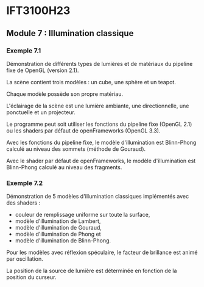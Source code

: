 # IFT3100H23

## Module 7 : Illumination classique

### Exemple 7.1

Démonstration de différents types de lumières et de matériaux du pipeline fixe de OpenGL (version 2.1).

La scène contient trois modèles : un cube, une sphère et un teapot.

Chaque modèle possède son propre matériau.

L'éclairage de la scène est une lumière ambiante, une directionnelle, une ponctuelle et un projecteur.

Le programme peut soit utiliser les fonctions du pipeline fixe (OpenGL 2.1) ou les shaders par défaut de openFrameworks (OpenGL 3.3).

Avec les fonctions du pipeline fixe, le modèle d'illumination est Blinn-Phong calculé au niveau des sommets (méthode de Gouraud).

Avec le shader par défaut de openFrameworks, le modèle d'illumination est Blinn-Phong calculé au niveau des fragments.

### Exemple 7.2

Démonstration de 5 modèles d'illumination classiques implémentés avec des shaders :

- couleur de remplissage uniforme sur toute la surface,
- modèle d'illumination de Lambert,
- modèle d'illumination de Gouraud,
- modèle d'illumination de Phong et
- modèle d'illumination de Blinn-Phong.

Pour les modèles avec réflexion spéculaire, le facteur de brillance est animé par oscillation.

La position de la source de lumière est déterminée en fonction de la position du curseur.
